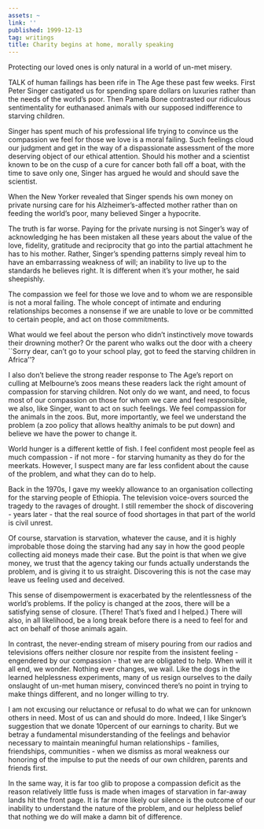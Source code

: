 ```yaml
---
assets: ~
link: ''
published: 1999-12-13
tag: writings
title: Charity begins at home, morally speaking
---
```

Protecting our loved ones is only natural in a world of un-met misery.

TALK of human failings has been rife in The Age these past few weeks.
First Peter Singer castigated us for spending spare dollars on luxuries
rather than the needs of the world’s poor. Then Pamela Bone contrasted
our ridiculous sentimentality for euthanased animals with our supposed
indifference to starving children.

Singer has spent much of his professional life trying to convince us the
compassion we feel for those we love is a moral failing. Such feelings
cloud our judgment and get in the way of a dispassionate assessment of
the more deserving object of our ethical attention. Should his mother
and a scientist known to be on the cusp of a cure for cancer both fall
off a boat, with the time to save only one, Singer has argued he would
and should save the scientist.

When the New Yorker revealed that Singer spends his own money on private
nursing care for his Alzheimer’s-affected mother rather than on feeding
the world’s poor, many believed Singer a hypocrite.

The truth is far worse. Paying for the private nursing is not Singer’s
way of acknowledging he has been mistaken all these years about the
value of the love, fidelity, gratitude and reciprocity that go into the
partial attachment he has to his mother. Rather, Singer’s spending
patterns simply reveal him to have an embarrassing weakness of will; an
inability to live up to the standards he believes right. It is different
when it’s your mother, he said sheepishly.

The compassion we feel for those we love and to whom we are responsible
is not a moral failing. The whole concept of intimate and enduring
relationships becomes a nonsense if we are unable to love or be
committed to certain people, and act on those commitments.

What would we feel about the person who didn’t instinctively move
towards their drowning mother? Or the parent who walks out the door with
a cheery \`\`Sorry dear, can’t go to your school play, got to feed the
starving children in Africa’’?

I also don’t believe the strong reader response to The Age’s report on
culling at Melbourne’s zoos means these readers lack the right amount of
compassion for starving children. Not only do we want, and need, to
focus most of our compassion on those for whom we care and feel
responsible, we also, like Singer, want to act on such feelings. We feel
compassion for the animals in the zoos. But, more importantly, we feel
we understand the problem (a zoo policy that allows healthy animals to
be put down) and believe we have the power to change it.

World hunger is a different kettle of fish. I feel confident most people
feel as much compassion - if not more - for starving humanity as they do
for the meerkats. However, I suspect many are far less confident about
the cause of the problem, and what they can do to help.

Back in the 1970s, I gave my weekly allowance to an organisation
collecting for the starving people of Ethiopia. The television
voice-overs sourced the tragedy to the ravages of drought. I still
remember the shock of discovering - years later - that the real source
of food shortages in that part of the world is civil unrest.

Of course, starvation is starvation, whatever the cause, and it is
highly improbable those doing the starving had any say in how the good
people collecting aid moneys made their case. But the point is that when
we give money, we trust that the agency taking our funds actually
understands the problem, and is giving it to us straight. Discovering
this is not the case may leave us feeling used and deceived.

This sense of disempowerment is exacerbated by the relentlessness of the
world’s problems. If the policy is changed at the zoos, there will be a
satisfying sense of closure. (There! That’s fixed and I helped.) There
will also, in all likelihood, be a long break before there is a need to
feel for and act on behalf of those animals again.

In contrast, the never-ending stream of misery pouring from our radios
and televisions offers neither closure nor respite from the insistent
feeling - engendered by our compassion - that we are obligated to help.
When will it all end, we wonder. Nothing ever changes, we wail. Like the
dogs in the learned helplessness experiments, many of us resign
ourselves to the daily onslaught of un-met human misery, convinced
there’s no point in trying to make things different, and no longer
willing to try.

I am not excusing our reluctance or refusal to do what we can for
unknown others in need. Most of us can and should do more. Indeed, I
like Singer’s suggestion that we donate 10percent of our earnings to
charity. But we betray a fundamental misunderstanding of the feelings
and behavior necessary to maintain meaningful human relationships -
families, friendships, communities - when we dismiss as moral weakness
our honoring of the impulse to put the needs of our own children,
parents and friends first.

In the same way, it is far too glib to propose a compassion deficit as
the reason relatively little fuss is made when images of starvation in
far-away lands hit the front page. It is far more likely our silence is
the outcome of our inability to understand the nature of the problem,
and our helpless belief that nothing we do will make a damn bit of
difference.